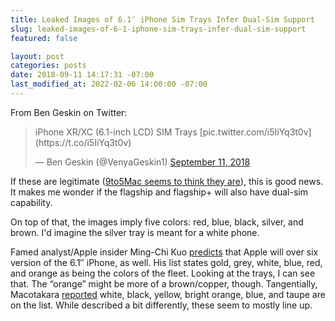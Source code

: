 ```yaml
---
title: Leaked Images of 6.1″ iPhone Sim Trays Infer Dual-Sim Support
slug: leaked-images-of-6-1-iphone-sim-trays-infer-dual-sim-support
featured: false

layout: post
categories: posts
date: 2018-09-11 14:17:31 -07:00
last_modified_at: 2022-02-06 14:00:00 -07:00
---
```


From Ben Geskin on Twitter:

<blockquote class="twitter-tweet">
iPhone XR/XC (6.1-inch LCD) SIM Trays [pic.twitter.com/i5IiYq3t0v](https://t.co/i5IiYq3t0v)

— Ben Geskin (@VenyaGeskin1) [September 11, 2018](https://twitter.com/VenyaGeskin1/status/1039524924896018432?ref_src=twsrc%5Etfw)
</blockquote>
<script async src="https://platform.twitter.com/widgets.js" charset="utf-8"></script>

If these are legitimate ([9to5Mac seems to think they are](https://9to5mac.com/2018/09/11/iphone-xr-colors-sim-tray/)), this is good news. It makes me wonder if the flagship and flagship+ will also have dual-sim capability.

On top of that, the images imply five colors: red, blue, black, silver, and brown. I'd imagine the silver tray is meant for a white phone.

Famed analyst/Apple insider Ming-Chi Kuo [predicts](https://9to5mac.com/2018/07/05/kuo-2018-iphone-new-colors/) that Apple will over six version of the 6.1″ iPhone, as well. His list states gold, grey, white, blue, red, and orange as being the colors of the fleet. Looking at the trays, I can see that. The “orange” might be more of a brown/copper, though. Tangentially, Macotakara [reported](https://9to5mac.com/2018/07/24/2018-iphone-new-colors/) white, black, yellow, bright orange, blue, and taupe are on the list. While described a bit differently, these seem to mostly line up.

